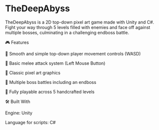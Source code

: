 # TheDeepAbyss
TheDeepAbyss is a 2D top-down pixel art game made with Unity and C#. Fight your way through 5 levels filled with enemies and face off against multiple bosses, culminating in a challenging endboss battle.



🎮 Features

🔹 Smooth and simple top-down player movement controls (WASD)

🔹 Basic melee attack system (Left Mouse Button)

🔹 Classic pixel art graphics

🔹 Multiple boss battles including an endboss

🔹 Fully playable across 5 handcrafted levels



🛠️ Built With

Engine: Unity

Language for scripts: C#

